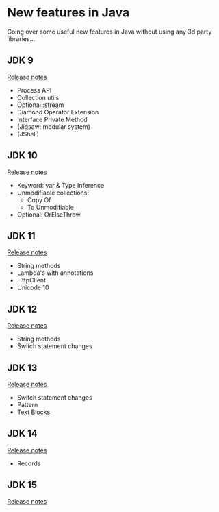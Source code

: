 # New features in Java
Going over some useful new features in Java without using any 3d party libraries...

## JDK 9
[Release notes](https://www.oracle.com/java/technologies/javase/9all-relnotes.html)  
- Process API
- Collection utils
- Optional::stream
- Diamond Operator Extension
- Interface Private Method
- (Jigsaw: modular system)
- (JShell)

## JDK 10
[Release notes](https://www.oracle.com/java/technologies/javase/10-relnote-issues.html)  
- Keyword: var & Type Inference
- Unmodifiable collections:
  - Copy Of
  - To Unmodifiable
- Optional: OrElseThrow

## JDK 11
[Release notes](https://www.oracle.com/java/technologies/javase/jdk-11-relnote.html)  
- String methods
- Lambda's with annotations
- HttpClient
- Unicode 10

## JDK 12
[Release notes](https://www.oracle.com/java/technologies/javase/12-relnote-issues.html)  
- String methods
- Switch statement changes

## JDK 13
[Release notes](https://www.oracle.com/java/technologies/javase/13-relnote-issues.html)  
- Switch statement changes
- Pattern 
- Text Blocks

## JDK 14
[Release notes](https://www.oracle.com/java/technologies/javase/14-relnote-issues.html)  
- Records

## JDK 15
[Release notes](https://www.oracle.com/java/technologies/javase/15-relnote-issues.html)  

